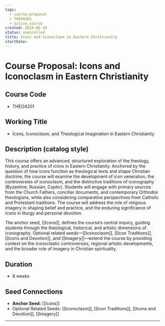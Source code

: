 ```yaml
---
tags:
  - course-proposal
  - THEO4201
  - active_course
created: 2024-06-10
status: unenrolled
title: Icons and Iconoclasm in Eastern Christianity
startDate:
---
```

# Course Proposal: Icons and Iconoclasm in Eastern Christianity

## Course Code
- THEO4201

## Working Title
- Icons, Iconoclasm, and Theological Imagination in Eastern Christianity

## Description (catalog style)
This course offers an advanced, structured exploration of the theology, history, and practice of icons in Eastern Christianity. Anchored by the question of how icons function as theological texts and shape Christian doctrine, the course will examine the development of icon veneration, the controversies of iconoclasm, and the distinctive traditions of iconography (Byzantine, Russian, Coptic). Students will engage with primary sources from the Church Fathers, conciliar documents, and contemporary Orthodox theologians, while also considering comparative perspectives from Catholic and Protestant traditions. The course will address the role of religious imagery in shaping belief and practice, and the enduring significance of icons in liturgy and personal devotion.

The anchor seed, [[Icons]], defines the course’s central inquiry, guiding students through the theological, historical, and artistic dimensions of iconography. Optional related seeds—[[Iconoclasm]], [[Icon Traditions]], [[Icons and Devotion]], and [[Imagery]]—extend the course by providing context on the iconoclastic controversies, regional artistic developments, and the broader role of imagery in Christian spirituality. 

## Duration
- 8 weeks

## Seed Connections
- **Anchor Seed:** [[Icons]]    
- Optional Related Seeds: [[Iconoclasm]], [[Icon Traditions]], [[Icons and Devotion]], [[Imagery]]

---
